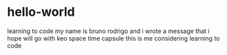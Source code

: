 # hello-world
learning to code
my name is bruno rodrigo and i wrote a message that i hope will go with keo space time capsule
this is me considering learning to code
